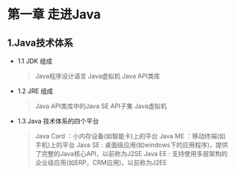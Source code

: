 # 第一章 走进Java

## 1.Java技术体系

* 1.1 JDK 组成
    > Java程序设计语言
    > Java虚拟机
    > Java API类库

* 1.2 JRE 组成
    > Java API类库中的Java SE API子集
    > Java虚拟机

* 1.3 Java 技术体系的四个平台
    > Java Card ：小内存设备(如智能卡)上的平台
    > Java ME ：移动终端(如手机)上的平台
    > Java SE : 桌面级应用(如windows下的应用程序)，提供了完整的Java核心API，以前称为J2SE
    > Java EE : 支持使用多层架构的企业级应用(如ERP，CRM应用)，以前称为J2EE
 